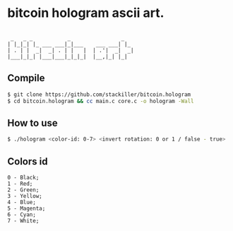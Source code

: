 # bitcoin hologram ascii art.

```

 _   _ _           _                _   
| |_|_| |_ ___ ___|_|___    ___ ___| |_ 
| . | |  _|  _| . | |   |  | .'|  _|  _|
|___|_|_| |___|___|_|_|_|  |__,|_| |_|

```

## Compile ##
```sh
$ git clone https://github.com/stackiller/bitcoin.hologram
$ cd bitcoin.hologram && cc main.c core.c -o hologram -Wall
```

## How to use ##
```sh
$ ./hologram <color-id: 0-7> <invert rotation: 0 or 1 / false - true>
```

## Colors id ##
```
0 - Black;
1 - Red;
2 - Green;
3 - Yellow;
4 - Blue;
5 - Magenta;
6 - Cyan;
7 - White;
```
